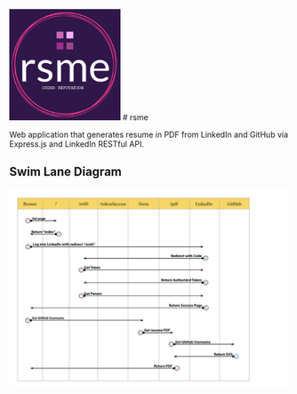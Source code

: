 <img src="img/rsme-logo.jpg" alt="logo" width="200"/>
# rsme

Web application that generates resume in PDF from LinkedIn and GitHub via Express.js and LinkedIn RESTful API.

## Swim Lane Diagram
![swimlane](img/rsme-swimlane.jpg)

